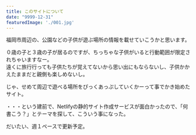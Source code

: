 ```yaml
---
title: このサイトについて
date: "9999-12-31"
featuredImage: './001.jpg'
---
```


福岡市周辺の、公園などの子供が遊ぶ場所の情報を載せていこうかと思います。

<!-- end -->

０歳の子と３歳の子が居るのですが、ちっちゃな子供がいると行動範囲が限定されちゃいますなー。  
遠くに旅行行っても子供たちが覚えてないから思い出にもならないし、子供かかえたままだと親側も楽しめないし。

じゃ、せめて周辺で遊べる場所をぴっくあっぷしていくかーって事でかき始めたサイト。

・・・という建前で、Netlifyの静的サイト作成サービスが面白かったので、「何書こう？」とテーマを探して、こういう事になった。

だいたい、週１ペースで更新予定。  
